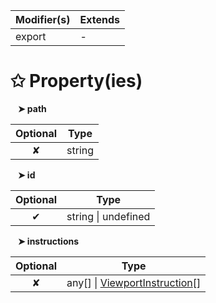 | Modifier(s)                            | Extends                                    |
|----------------------------------------|--------------------------------------------|
| export | - |

# &#10025; Property(ies)

&nbsp;&nbsp; **&#10148; path**

| Optional                           | Type                         |
|:----------------------------------:|------------------------------|
| ✘ | string |

&nbsp;&nbsp; **&#10148; id**

| Optional                           | Type                         |
|:----------------------------------:|------------------------------|
| ✔ | string &#124; undefined |

&nbsp;&nbsp; **&#10148; instructions**

| Optional                           | Type                         |
|:----------------------------------:|------------------------------|
| ✘ | any[] &#124; [ViewportInstruction](/router/class/viewport-instruction/viewportinstruction.md)[] |